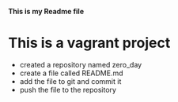 **This is my Readme file**
# This is a vagrant project
* created a repository named zero_day
* create a file called README.md
* add the file to git and commit it 
* push the file to the repository 
